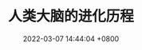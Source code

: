 ---
layout: post
title:  "人类大脑的进化历程"
date:   2022-03-07 14:44:04 +0800
categories: jekyll update
---